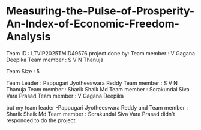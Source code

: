 # Measuring-the-Pulse-of-Prosperity-An-Index-of-Economic-Freedom-Analysis
Team ID : LTVIP2025TMID49576
project done by:
Team member : V Gagana Deepika
Team member : S V N Thanuja

Team Size : 5

Team Leader : Pappugari Jyotheeswara Reddy
Team member : S V N Thanuja
Team member : Sharik Shaik Md
Team member : Sorakundal Siva Vara Prasad
Team member : V Gagana Deepika

but my team leader -Pappugari Jyotheeswara Reddy and
        Team member : Sharik Shaik Md
        Team member : Sorakundal Siva Vara Prasad
didn't responded to do the project 
